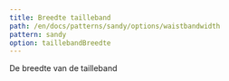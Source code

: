 ```yaml
---
title: Breedte tailleband
path: /en/docs/patterns/sandy/options/waistbandwidth
pattern: sandy
option: taillebandBreedte
---
```


De breedte van de tailleband